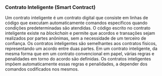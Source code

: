 ### Contrato Inteligente (Smart Contract)

Um contrato inteligente é um contrato digital que consiste em linhas de código que executam automaticamente comandos específicos quando condições predeterminadas são atendidas. O código escrito no contrato inteligente existe na _blockchain_ e permite que acordos e transações sejam realizados por partes anônimas, sem a necessidade de um terceiro de confiança. Os contratos inteligentes são semelhantes aos contratos físicos, representando um acordo entre duas partes. Em um contrato inteligente, da mesma forma que em um contrato convencional em papel, várias regras e penalidades em torno do acordo são definidas. Os contratos inteligentes impõem automaticamente essas regras e penalidades, a depender dos comandos codificados nos mesmos.